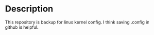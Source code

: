 # Description
This repository is backup for linux kernel config.
I think saving .config in github is helpful.
